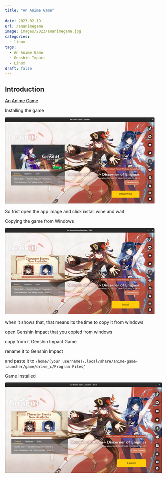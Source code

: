 ```yaml
---
title: "An Anime Game"

date: 2023-02-19
url: /ananimegame
image: images/2023/ananimegame.jpg
categories:
  - linux
tags:
  - An Anime Game
  - Genshin Impact
  - Linux
draft: false
---
```



## Introduction

<!DOCTYPE html>
<html>
<p><a href="https://github.com/an-anime-team/an-anime-game-launcher/releases" style="color: rgb(0, 0, 0)" target="_blank">An Anime Game</a></p>
</body>
</html>


Installing the game


![](https://github.com/SteavenGamerYT/steavengameryt.github.io/raw/main/game_wine.png)

So frist open the app image and click install wine and wait


Copying the game from Windows


![](https://github.com/SteavenGamerYT/steavengameryt.github.io/raw/main/game_install.png)

when it shows that, that means its the time to copy it from windows


open Genshin Impact that you copied from windows


copy from it Genshin Impact Game


rename it to Genshin Impact

and paste it to  `/home/(your username)/.local/share/anime-game-launcher/game/drive_c/Program Files/`


Game Installed


![](https://github.com/SteavenGamerYT/steavengameryt.github.io/raw/main/game_start.png)